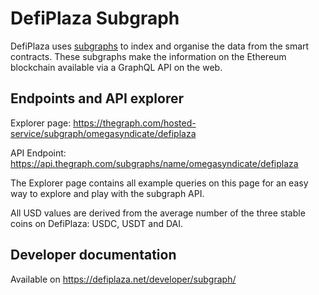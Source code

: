# DefiPlaza Subgraph

DefiPlaza uses [subgraphs](https://thegraph.com/docs/about/introduction#what-the-graph-is) to index and organise the data from the smart contracts. These subgraphs make the information on the Ethereum blockchain available via a GraphQL API on the web.

## Endpoints and API explorer

Explorer page: https://thegraph.com/hosted-service/subgraph/omegasyndicate/defiplaza

API Endpoint: https://api.thegraph.com/subgraphs/name/omegasyndicate/defiplaza

The Explorer page contains all example queries on this page for an easy way to explore and play with the subgraph API.

All USD values are derived from the average number of the three stable coins on DefiPlaza: USDC, USDT and DAI.

## Developer documentation

Available on https://defiplaza.net/developer/subgraph/
